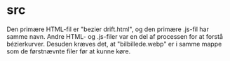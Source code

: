 # src
Den primære HTML-fil er "bezier drift.html", og den primære .js-fil har samme navn. Andre HTML- og .js-filer var en del af processen for at forstå bézierkurver. Desuden kræves det, at "bilbillede.webp" er i samme mappe som de førstnævnte filer før at kunne køre.